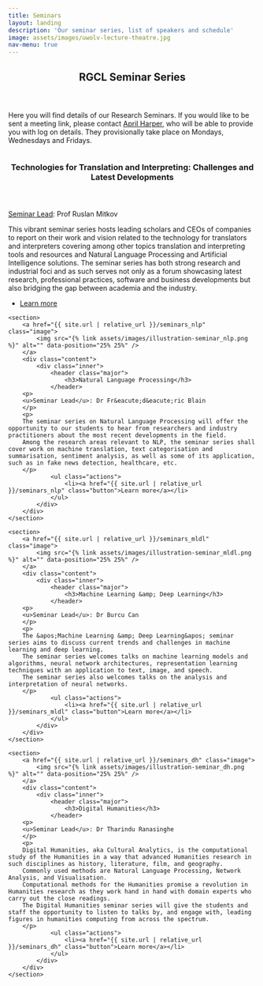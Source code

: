 ```yaml
---
title: Seminars
layout: landing
description: 'Our seminar series, list of speakers and schedule' 
image: assets/images/uwolv-lecture-theatre.jpg
nav-menu: true
---
```


<!-- Main -->
<div id="main">

<!-- One -->
<section id="one">
	<div class="inner">
		<header class="major">
			<h2>RGCL Seminar Series</h2>
		</header>
    <p>
    Here you will find details of our Research Seminars.
    If you would like to be sent a meeting link, please contact&nbsp;<a href="mailto:a.harper2@wlv.ac.uk">April Harper</a>, who will be able to provide you with log on details.
    They provisionally take place on Mondays, Wednesdays and Fridays.
    </p>
	</div>
</section>

<!-- Two -->
<section id="two" class="spotlights">
	<section>
		<a href="{{ site.url | relative_url }}/seminars_emtti" class="image">
			<img src="{% link assets/images/illustration-seminar_emtti.png %}" alt="" data-position="25% 25%" />
		</a>
		<div class="content">
			<div class="inner">
				<header class="major">
					<h3>Technologies for Translation and Interpreting: Challenges and Latest Developments</h3>
				</header>
        <p>
        <u>Seminar Lead</u>: Prof Ruslan Mitkov
        </p>
				<p>
        This vibrant seminar series hosts leading scholars and CEOs of companies to report on their work and vision related to the technology for translators and interpreters covering among other topics translation and interpreting tools and resources and Natural Language Processing and Artificial Intelligence solutions. 
        The seminar series has both strong research and industrial foci and as such serves not only as a forum showcasing latest research, professional practices, software and business developments but also bridging the gap between academia and the industry.
        </p>
				<ul class="actions">
					<li><a href="{{ site.url | relative_url }}/seminars_emtti" class="button">Learn more</a></li>
				</ul>
			</div>
		</div>
	</section>

	<section>
		<a href="{{ site.url | relative_url }}/seminars_nlp" class="image">
			<img src="{% link assets/images/illustration-seminar_nlp.png %}" alt="" data-position="25% 25%" />
		</a>
		<div class="content">
			<div class="inner">
				<header class="major">
					<h3>Natural Language Processing</h3>
				</header>
        <p>
        <u>Seminar Lead</u>: Dr Fr&eacute;d&eacute;ric Blain 
        </p>
        <p>
        The seminar series on Natural Language Processing will offer the opportunity to our students to hear from researchers and industry practitioners about the most recent developments in the field.
        Among the research areas relevant to NLP, the seminar series shall cover work on machine translation, text categorisation and summarisation, sentiment analysis, as well as some of its application, such as in fake news detection, healthcare, etc.
        </p>
				<ul class="actions">
					<li><a href="{{ site.url | relative_url }}/seminars_nlp" class="button">Learn more</a></li>
				</ul>
			</div>
		</div>
	</section>

	<section>
		<a href="{{ site.url | relative_url }}/seminars_mldl" class="image">
			<img src="{% link assets/images/illustration-seminar_mldl.png %}" alt="" data-position="25% 25%" />
		</a>
		<div class="content">
			<div class="inner">
				<header class="major">
					<h3>Machine Learning &amp; Deep Learning</h3>
				</header>
        <p>
        <u>Seminar Lead</u>: Dr Burcu Can
        </p>
        <p>
        The &apos;Machine Learning &amp; Deep Learning&apos; seminar series aims to discuss current trends and challenges in machine learning and deep learning.
        The seminar series welcomes talks on machine learning models and algorithms, neural network architectures, representation learning techniques with an application to text, image, and speech.
        The seminar series also welcomes talks on the analysis and interpretation of neural networks.
        </p>
				<ul class="actions">
					<li><a href="{{ site.url | relative_url }}/seminars_mldl" class="button">Learn more</a></li>
				</ul>
			</div>
		</div>
	</section>

	<section>
		<a href="{{ site.url | relative_url }}/seminars_dh" class="image">
			<img src="{% link assets/images/illustration-seminar_dh.png %}" alt="" data-position="25% 25%" />
		</a>
		<div class="content">
			<div class="inner">
				<header class="major">
					<h3>Digital Humanities</h3>
				</header>
        <p>
        <u>Seminar Lead</u>: Dr Tharindu Ranasinghe
        </p>
        <p>
        Digital Humanities, aka Cultural Analytics, is the computational study of the Humanities in a way that advanced Humanities research in such disciplines as history, literature, film, and geography.
        Commonly used methods are Natural Language Processing, Network Analysis, and Visualisation.
        Computational methods for the Humanities promise a revolution in Humanities research as they work hand in hand with domain experts who carry out the close readings.
        The Digital Humanities seminar series will give the students and staff the opportunity to listen to talks by, and engage with, leading figures in humanities computing from across the spectrum.
        </p>
				<ul class="actions">
					<li><a href="{{ site.url | relative_url }}/seminars_dh" class="button">Learn more</a></li>
				</ul>
			</div>
		</div>
	</section>
</section>

</div>
